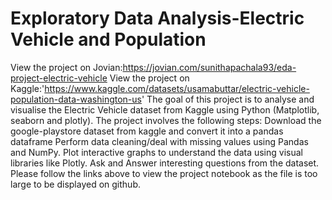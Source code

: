 # Exploratory Data Analysis-Electric Vehicle and Population
View the project on Jovian:https://jovian.com/sunithapachala93/eda-project-electric-vehicle
View the project on Kaggle:'https://www.kaggle.com/datasets/usamabuttar/electric-vehicle-population-data-washington-us'
The goal of this project is to analyse and visualise the Electric Vehicle  dataset from Kaggle using Python (Matplotlib, seaborn and plotly).
The project involves the following steps:
Download the google-playstore dataset from kaggle and convert it into a pandas dataframe
Perform data cleaning/deal with missing values using Pandas and NumPy.
Plot interactive graphs to understand the data using visual libraries like Plotly.
Ask and Answer interesting questions from the dataset.
Please follow the links above to view the project notebook as the file is too large to be displayed on github.
